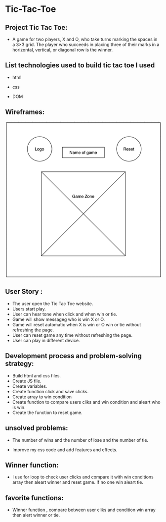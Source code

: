 # Tic-Tac-Toe

## Project Tic Tac Toe:

* A game for two players, X and O, who take turns marking the spaces in a 3×3 grid. The player who succeeds in placing three of their marks in a horizontal, vertical, or diagonal row is the winner.

## List technologies used to build tic tac toe I used

* html

* css

* DOM

## Wireframes:
![my wireframe](wireframe1.png)


## User Story :

* The user open the Tic Tac Toe website.
* Users start play.
* User can hear tone when click and when win or tie.
* Game will show messageg who is win X or O.
* Game will reset automatic when X is win or O win or tie without refreshing the page.
* User can reset game any time without refreshing the page.
* User can play in different device.



## Development process and problem-solving strategy:

* Build html and css files.
* Create JS file.
* Create variables.
* Create function click and save clicks.
* Create array to win condition
* Create function to compare users cliks and win condition
and aleart who is win.
* Create the function to reset game.

## unsolved problems:

* The number of wins and the number of lose and the number of tie.

* Improve my css code and add features and effects.


##  Winner function:

* I use for loop to check user clicks and compare it with win conditions array then aleart winner and reset game.
If no one win aleart tie.


## favorite functions:

* Winner function , compare between user cliks and condition win array then alert winner or tie.